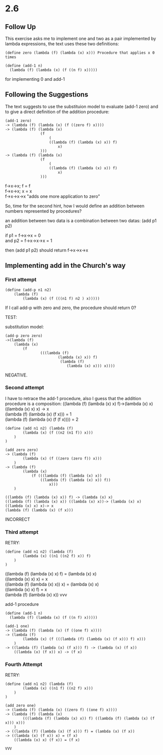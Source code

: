 # 2.6

## Follow Up
This exercise asks me to implement one and two as a pair implemented by lambda expressions, the text uses these two definitions:

``` racket
(define zero (lambda (f) (lambda (x) x))) Procedure that applies x 0 times

(define (add-1 n)
  (lambda (f) (lambda (x) (f ((n f) x))))) 
```

for implementing 0 and add-1

## Following the Suggestions
The text suggests to use the substituion model to evaluate (add-1 zero) and to give a direct definition of the addition procedure:

``` racket
(add-1 zero)
-> (lambda (f) (lambda (x) (f ((zero f) x)))) 
-> (lambda (f) (lambda (x)
                (f
                    (
                    ((lambda (f) (lambda (x) x)) f)
                        x)
                )))
-> (lambda (f) (lambda (x)
                (f
                    (
                    ((lambda (f) (lambda (x) x)) f)
                        x)
                )))
```

f->x->x; f = f  
f->x->x; x = x  
f->x->x->x "adds one more application to zero"

So, time for the second hint, how I would define an addition between numbers represented by procedures?

an addition between two data is a combination between two datas:
(add p1 p2)

if p1 = f->x->x = 0  
and p2 = f->x->x->x = 1

then (add p1 p2) should return f->x->x->x
## Implementing add in the Church's way
### First attempt
``` racket
(define (add-p n1 n2) 
    (lambda (f) 
        (lambda (x) (f (((n1 f) n2 ) x)))))
```

If I call add-p with zero and zero, the procedure should return 0?

TEST:

substitution model:

``` racket
(add-p zero zero)
->(lambda (f)
    (lambda (x)
        (f 
                (((lambda (f)
                        (lambda (x) x)) f)
                         (lambda (f) 
                            (lambda (x) x))) x))))
```


NEGATIVE.

### Second attempt
I have to retrace the add-1 procedure, also I guess that the addition procedure is a composition:
((lambda (f) (lambda (x) x) f)->(lambda (x) x)  
((lambda (x) x) x) -> x  
(lambda (f) (lambda (x) (f x))) = 1  
(lambda (f) (lambda (x) (f (f x)))) = 2  

``` racket
(define (add n1 n2) (lambda (f)
        (lambda (x) (f ((n2 (n1 f)) x)))
    )
)
```
``` racket
(add zero zero)
-> (lambda (f) 
        (lambda (x) (f ((zero (zero f)) x)))
    )
-> (lambda (f)
        (lambda (x) 
            (f (((lambda (f) (lambda (x) x)) 
                ((lambda (f) (lambda (x) x)) f)) 
                    x)))
    )

((lambda (f) (lambda (x) x)) f) -> (lambda (x) x)
((lambda (f) (lambda (x) x)) ((lambda (x) x))-> (lambda (x) x)
((lambda (x) x) x)-> x
(lambda (f) (lambda (x) (f x)))
```
INCORRECT

### Third attempt
RETRY:
``` racket
(define (add n1 n2) (lambda (f)
        (lambda (x) ((n1 ((n2 f) x)) f)
    )
)
```


((lambda (f) (lambda (x) x) f) = (lambda (x) x)  
((lambda (x) x) x) = x  
((lambda (f) (lambda (x) x)) x) = (lambda (x) x)  
((lambda (x) x) f) = x  
(lambda (f) (lambda (x) x)) vvv  


add-1 procedure
``` racket
(define (add-1 n)
  (lambda (f) (lambda (x) (f ((n f) x))))) 
```
``` racket
(add-1 one)
-> (lambda (f) (lambda (x) (f ((one f) x))))
-> (lambda (f) 
        (lambda (x) (f (((lambda (f) (lambda (x) (f x))) f) x)))
    )
-> ((lambda (f) (lambda (x) (f x))) f) -> (lambda (x) (f x))
    ((lambda (x) (f x)) x) -> (f x)
```

### Fourth Attempt
RETRY:
``` racket
(define (add n1 n2) (lambda (f)
        (lambda (x) ((n1 f) ((n2 f) x)))
    )
)
```

``` racket
(add zero one)
-> (lambda (f) (lambda (x) ((zero f) ((one f) x))))
-> (lambda (f) (lambda (x) 
        (((lambda (f) (lambda (x) x)) f) ((lambda (f) (lambda (x) (f x))) x)))    
    )
-> ((lambda (f) (lambda (x) (f x))) f) = (lambda (x) (f x))
-> ((lambda (x) (f x)) x) = (f x)
    ((lambda (x) x) (f x)) = (f x)
```

    VVV